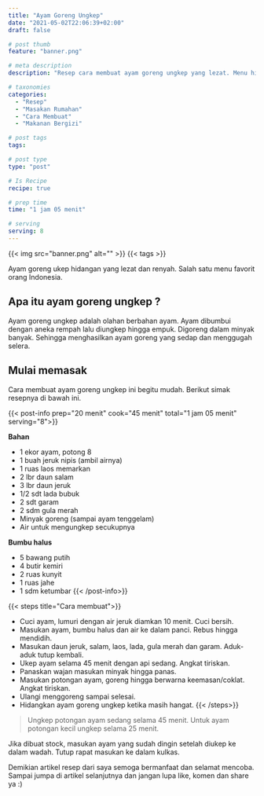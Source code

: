 ```yaml
---
title: "Ayam Goreng Ungkep"
date: "2021-05-02T22:06:39+02:00"
draft: false

# post thumb
feature: "banner.png"

# meta description
description: "Resep cara membuat ayam goreng ungkep yang lezat. Menu hidangan ini membuat lidah ketagihan."

# taxonomies
categories:
  - "Resep"
  - "Masakan Rumahan"
  - "Cara Membuat"
  - "Makanan Bergizi"

# post tags
tags:

# post type
type: "post"

# Is Recipe
recipe: true

# prep time
time: "1 jam 05 menit"

# serving
serving: 8
---
```


{{< img src="banner.png" alt="" >}}
{{< tags >}}

Ayam goreng ukep hidangan yang lezat dan renyah. Salah satu menu favorit orang Indonesia.

## Apa itu ayam goreng ungkep ?

Ayam goreng ungkep adalah olahan berbahan ayam. Ayam dibumbui dengan aneka rempah lalu diungkep hingga empuk. Digoreng dalam minyak banyak. Sehingga menghasilkan ayam goreng yang sedap dan menggugah selera.

## Mulai memasak

Cara membuat ayam goreng ungkep ini begitu mudah. Berikut simak resepnya di bawah ini.

{{< post-info prep="20 menit" cook="45 menit" total="1 jam 05 menit" serving="8">}}

__Bahan__

-   1 ekor ayam, potong 8
-   1 buah jeruk nipis (ambil airnya)
-   1 ruas laos memarkan
-   2 lbr daun salam
-   3 lbr daun jeruk
-   1/2 sdt lada bubuk
-   2 sdt garam
-   2 sdm gula merah
-   Minyak goreng (sampai ayam tenggelam)
-   Air untuk mengungkep secukupnya

__Bumbu halus__

-   5 bawang putih
-   4 butir kemiri
-   2 ruas kunyit
-   1 ruas jahe
-   1 sdm ketumbar
{{< /post-info>}}

{{< steps title="Cara membuat">}}
-   Cuci ayam, lumuri dengan air jeruk diamkan 10 menit. Cuci bersih.
-   Masukan ayam, bumbu halus dan air ke dalam panci. Rebus hingga mendidih.
-   Masukan daun jeruk, salam, laos, lada, gula merah dan garam. Aduk-aduk tutup kembali.
-   Ukep ayam selama 45 menit dengan api sedang. Angkat tiriskan.
-   Panaskan wajan masukan minyak hingga panas.
-   Masukan potongan ayam, goreng hingga berwarna keemasan/coklat. Angkat tiriskan.
-   Ulangi menggoreng sampai selesai.
-   Hidangkan ayam goreng ungkep ketika masih hangat.
{{< /steps>}}

>Ungkep potongan ayam sedang selama 45 menit. Untuk ayam potongan kecil ungkep selama 25 menit.

Jika dibuat stock, masukan ayam yang sudah dingin setelah diukep ke dalam wadah. Tutup rapat masukan ke dalam kulkas.

Demikian artikel resep dari saya semoga bermanfaat dan selamat mencoba. Sampai jumpa di artikel selanjutnya dan jangan lupa like, komen dan share ya :)
